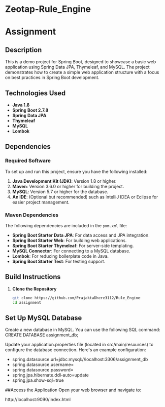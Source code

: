 # Zeotap-Rule_Engine
# Assignment

## Description
This is a demo project for Spring Boot, designed to showcase a basic web application using Spring Data JPA, Thymeleaf, and MySQL. The project demonstrates how to create a simple web application structure with a focus on best practices in Spring Boot development.

## Technologies Used
- **Java 1.8**
- **Spring Boot 2.7.8**
- **Spring Data JPA**
- **Thymeleaf**
- **MySQL**
- **Lombok**

## Dependencies

### Required Software
To set up and run this project, ensure you have the following installed:

1. **Java Development Kit (JDK)**: Version 1.8 or higher.
2. **Maven**: Version 3.6.0 or higher for building the project.
3. **MySQL**: Version 5.7 or higher for the database.
4. **An IDE**: (Optional but recommended) such as IntelliJ IDEA or Eclipse for easier project management.

### Maven Dependencies
The following dependencies are included in the `pom.xml` file:

- **Spring Boot Starter Data JPA**: For data access and JPA integration.
- **Spring Boot Starter Web**: For building web applications.
- **Spring Boot Starter Thymeleaf**: For server-side templating.
- **MySQL Connector**: For connecting to a MySQL database.
- **Lombok**: For reducing boilerplate code in Java.
- **Spring Boot Starter Test**: For testing support.

## Build Instructions

1. **Clone the Repository**
   ```bash
   git clone https://github.com/PrajaktaDhere3112/Rule_Engine
   cd assignment


## Set Up MySQL Database

Create a new database in MySQL. You can use the following SQL command:
CREATE DATABASE assignment_db;

Update your application.properties file (located in src/main/resources) to configure the database connection. Here's an example configuration:

- spring.datasource.url=jdbc:mysql://localhost:3306/assignment_db
- spring.datasource.username=<your-username>
- spring.datasource.password=<your-password>
- spring.jpa.hibernate.ddl-auto=update
- spring.jpa.show-sql=true   

##Access the Application Open your web browser and navigate to:

http://localhost:9090/index.html
